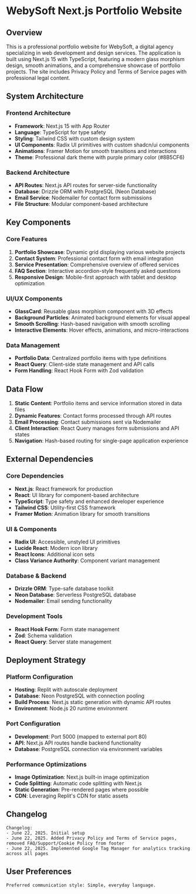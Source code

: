 # WebySoft Next.js Portfolio Website

## Overview

This is a professional portfolio website for WebySoft, a digital agency specializing in web development and design services. The application is built using Next.js 15 with TypeScript, featuring a modern glass morphism design, smooth animations, and a comprehensive showcase of portfolio projects. The site includes Privacy Policy and Terms of Service pages with professional legal content.

## System Architecture

### Frontend Architecture
- **Framework**: Next.js 15 with App Router
- **Language**: TypeScript for type safety
- **Styling**: Tailwind CSS with custom design system
- **UI Components**: Radix UI primitives with custom shadcn/ui components
- **Animations**: Framer Motion for smooth transitions and interactions
- **Theme**: Professional dark theme with purple primary color (#8B5CF6)

### Backend Architecture
- **API Routes**: Next.js API routes for server-side functionality
- **Database**: Drizzle ORM with PostgreSQL (Neon Database)
- **Email Service**: Nodemailer for contact form submissions
- **File Structure**: Modular component-based architecture

## Key Components

### Core Features
1. **Portfolio Showcase**: Dynamic grid displaying various website projects
2. **Contact System**: Professional contact form with email integration
3. **Service Presentation**: Comprehensive overview of offered services
4. **FAQ Section**: Interactive accordion-style frequently asked questions
5. **Responsive Design**: Mobile-first approach with tablet and desktop optimization

### UI/UX Components
- **GlassCard**: Reusable glass morphism component with 3D effects
- **Background Particles**: Animated background elements for visual appeal
- **Smooth Scrolling**: Hash-based navigation with smooth scrolling
- **Interactive Elements**: Hover effects, animations, and micro-interactions

### Data Management
- **Portfolio Data**: Centralized portfolio items with type definitions
- **React Query**: Client-side state management and API calls
- **Form Handling**: React Hook Form with Zod validation

## Data Flow

1. **Static Content**: Portfolio items and service information stored in data files
2. **Dynamic Features**: Contact forms processed through API routes
3. **Email Processing**: Contact submissions sent via Nodemailer
4. **Client Interaction**: React Query manages form submissions and API states
5. **Navigation**: Hash-based routing for single-page application experience

## External Dependencies

### Core Dependencies
- **Next.js**: React framework for production
- **React**: UI library for component-based architecture
- **TypeScript**: Type safety and enhanced developer experience
- **Tailwind CSS**: Utility-first CSS framework
- **Framer Motion**: Animation library for smooth transitions

### UI & Components
- **Radix UI**: Accessible, unstyled UI primitives
- **Lucide React**: Modern icon library
- **React Icons**: Additional icon sets
- **Class Variance Authority**: Component variant management

### Database & Backend
- **Drizzle ORM**: Type-safe database toolkit
- **Neon Database**: Serverless PostgreSQL database
- **Nodemailer**: Email sending functionality

### Development Tools
- **React Hook Form**: Form state management
- **Zod**: Schema validation
- **React Query**: Server state management

## Deployment Strategy

### Platform Configuration
- **Hosting**: Replit with autoscale deployment
- **Database**: Neon PostgreSQL with connection pooling
- **Build Process**: Next.js static generation with dynamic API routes
- **Environment**: Node.js 20 runtime environment

### Port Configuration
- **Development**: Port 5000 (mapped to external port 80)
- **API**: Next.js API routes handle backend functionality
- **Database**: PostgreSQL connection via environment variables

### Performance Optimizations
- **Image Optimization**: Next.js built-in image optimization
- **Code Splitting**: Automatic code splitting with Next.js
- **Static Generation**: Pre-rendered pages where possible
- **CDN**: Leveraging Replit's CDN for static assets

## Changelog

```
Changelog:
- June 22, 2025. Initial setup
- June 22, 2025. Added Privacy Policy and Terms of Service pages, removed FAQ/Support/Cookie Policy from footer
- June 22, 2025. Implemented Google Tag Manager for analytics tracking across all pages
```

## User Preferences

```
Preferred communication style: Simple, everyday language.
```